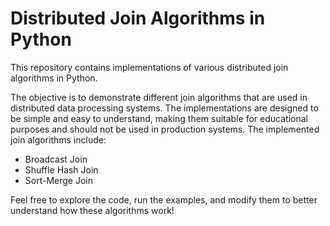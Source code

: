 Distributed Join Algorithms in Python
===============================

This repository contains implementations of various distributed join algorithms in Python.

The objective is to demonstrate different join algorithms that are used in distributed data processing systems. The implementations are designed to be simple and easy to understand, making them suitable for educational purposes and should not be used in production systems.
The implemented join algorithms include:
- Broadcast Join
- Shuffle Hash Join
- Sort-Merge Join

Feel free to explore the code, run the examples, and modify them to better understand how these algorithms work!

